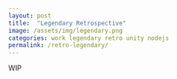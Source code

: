```yaml
---
layout: post
title:  "Legendary Retrospective"
image: /assets/img/legendary.png
categories: work legendary retro unity nodejs
permalink: /retro-legendary/
---
```


WIP